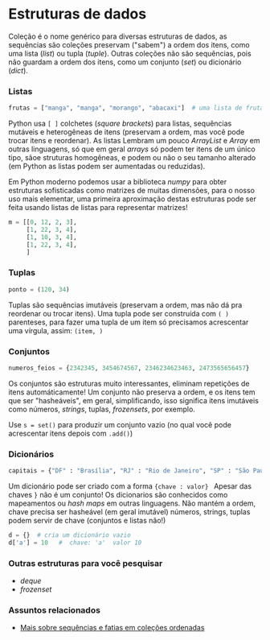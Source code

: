 # Estruturas de dados

Coleção é o nome genérico para diversas estruturas de dados, as sequências são coleções preservam ("sabem") a ordem dos itens, como uma lista (*list*) ou tupla (*tuple*). Outras coleções não são sequências, pois não guardam a ordem dos itens, como um conjunto (*set*) ou dicionário (*dict*).

### Listas

```python
frutas = ["manga", "manga", "morango", "abacaxi"]  # uma lista de frutas
```

Python usa `[ ]` colchetes (*square brackets*) para listas, sequências mutáveis e heterogêneas de itens (preservam a ordem, mas você pode trocar itens e reordenar). As listas Lembram um pouco *ArrayList* e *Array* em outras linguagens, só que em geral *arrays* só podem ter itens de um único tipo, sãoe struturas homogêneas, e podem ou não o seu tamanho alterado (em Python as listas podem ser aumentadas ou reduzidas).

Em Python moderno podemos usar a biblioteca *numpy* para obter estruturas sofisticadas como matrizes de muitas dimensões, para o nosso uso mais elementar, uma primeira aproximação destas estruturas pode ser feita usando listas de listas para representar matrizes!

```python
m = [[0, 12, 2, 3],
     [1, 22, 3, 4],
     [1, 10, 3, 4],
     [1, 22, 3, 4],
     ]
```

### Tuplas

```python    
ponto = (120, 34)
```
Tuplas são sequências imutáveis (preservam a ordem, mas não dá pra reordenar ou trocar itens). Uma tupla pode ser construída com `( )` parenteses, para fazer uma tupla de um item só precisamos acrescentar uma vírgula, assim: `(item, )`

### Conjuntos

```python
numeros_feios = {2342345, 3454674567, 2346234623463, 2473565656457}
```
Os conjuntos são estruturas muito interessantes, eliminam repetições de itens automáticamente! Um conjunto não preserva a ordem, e os itens tem que ser "hasheáveis", em geral, simplificando, isso significa itens imutáveis como números, *strings*, tuplas, *frozensets*, por exemplo. 

Use `s = set()` para produzir um conjunto vazio (no qual você pode acrescentar itens depois com `.add()`)

### Dicionários

```python
capitais = {"DF" : "Brasília", "RJ" : "Rio de Janeiro", "SP" : "São Paulo"}
```
Um dicionário pode ser criado com a forma  `{chave : valor} `
Apesar das chaves `}` não é um conjunto! Os dicionarios são conhecidos como mapeamentos ou *hash maps* em outras linguagens.
Não mantém a ordem, chave precisa ser hasheável (em geral imutável) números, strings, tuplas podem servir de chave (conjuntos e listas não!)

```python
d = {}  # cria um dicionário vazio    
d['a'] = 10   #  chave: 'a'  valor 10
```

### Outras estruturas para você pesquisar

- *deque*
- *frozenset*

### Assuntos relacionados

- [Mais sobre sequências e fatias em coleções ordenadas](mais_sequencias.md)

